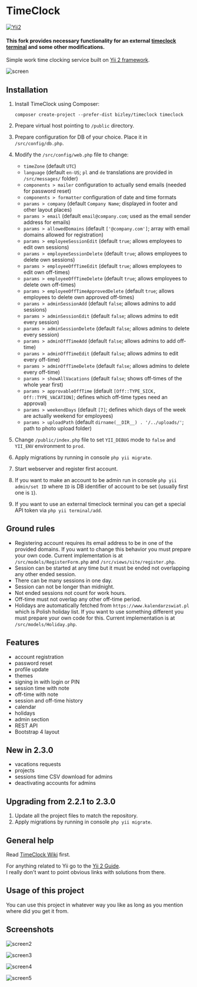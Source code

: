 # TimeClock

[![Yii2](https://img.shields.io/badge/Powered_by-Yii_Framework-green.svg?style=flat)](https://www.yiiframework.com/)

#### This fork provides necessary functionality for an external [timeclock terminal](https://github.com/niclasku/rpi-timeclock-terminal) and some other modifications.

Simple work time clocking service built on [Yii 2 framework](https://www.yiiframework.com).

![screen](https://bizley.github.io/timeclock/tc-dark.png)

## Installation

1. Install TimeClock using Composer:
  
    `composer create-project --prefer-dist bizley/timeclock timeclock`
    
2. Prepare virtual host pointing to `/public` directory.
3. Prepare configuration for DB of your choice. Place it in `/src/config/db.php`.
4. Modify the `/src/config/web.php` file to change:

    - `timeZone` (default `UTC`)
    - `language` (default `en-US`; `pl` and `de` translations are provided in `/src/messages/` folder)
    - `components > mailer` configuration to actually send emails (needed for password reset)
    - `components > formatter` configuration of date and time formats
    - `params > company` (default `Company Name`; displayed in footer and other layout places)
    - `params > email` (default `email@company.com`; used as the email sender address for emails)
    - `params > allowedDomains` (default `['@company.com']`; array with email domains allowed for registration)
    - `params > employeeSessionEdit` (default `true`; allows employees to edit own sessions)
    - `params > employeeSessionDelete` (default `true`; allows employees to delete own sessions)
    - `params > employeeOffTimeEdit` (default `true`; allows employees to edit own off-times)
    - `params > employeeOffTimeDelete` (default `true`; allows employees to delete own off-times)
    - `params > employeeOffTimeApprovedDelete` (default `true`; allows employees to delete own approved off-times)
    - `params > adminSessionAdd` (default `false`; allows admins to add sessions)
    - `params > adminSessionEdit` (default `false`; allows admins to edit every session)
    - `params > adminSessionDelete` (default `false`; allows admins to delete every session)
    - `params > adminOffTimeAdd` (default `false`; allows admins to add off-time)
    - `params > adminOffTimeEdit` (default `false`; allows admins to edit every off-time)
    - `params > adminOffTimeDelete` (default `false`; allows admins to delete every off-time)
    - `params > showAllVacations` (default `false`; shows off-times of the whole year first)
    - `params > approvableOffTime` (default `[Off::TYPE_SICK, Off::TYPE_VACATION]`; defines which off-time types need an approval)
    - `params > weekendDays` (default `[7]`; defines which days of the week are actually weekend for employees)
    - `params > uploadPath` (default `dirname(__DIR__) . '/../uploads/'`; path to photo upload folder)

5. Change `/public/index.php` file to set `YII_DEBUG` mode to `false` and `YII_ENV` environment to `prod`.
6. Apply migrations by running in console `php yii migrate`.
7. Start webserver and register first account.
8. If you want to make an account to be admin run in console `php yii admin/set ID` where `ID` is DB identifier of account 
   to be set (usually first one is `1`).
9. If you want to use an external timeclock terminal you can get a special API token via `php yii terminal/add`.
   
## Ground rules

- Registering account requires its email address to be in one of the provided domains. If you want to change this behavior 
  you must prepare your own code. Current implementation is at `/src/models/RegisterForm.php` and `/src/views/site/register.php`.
- Session can be started at any time but it must be ended not overlapping any other ended session.
- There can be many sessions in one day.
- Session can not be longer than midnight.
- Not ended sessions not count for work hours.
- Off-time must not overlap any other off-time period.
- Holidays are automatically fetched from `https://www.kalendarzswiat.pl` which is Polish holiday list. If you want to 
  use something different you must prepare your own code for this. Current implementation is at `/src/models/Holiday.php`.

## Features

- account registration
- password reset
- profile update
- themes
- signing in with login or PIN
- session time with note
- off-time with note
- session and off-time history
- calendar
- holidays
- admin section
- REST API
- Bootstrap 4 layout

## New in 2.3.0

- vacations requests
- projects
- sessions time CSV download for admins
- deactivating accounts for admins

## Upgrading from 2.2.1 to 2.3.0

1. Update all the project files to match the repository.
2. Apply migrations by running in console `php yii migrate`.

## General help

Read [TimeClock Wiki](https://github.com/bizley/timeclock/wiki) first.

For anything related to Yii go to the [Yii 2 Guide](https://www.yiiframework.com/doc/guide/2.0/en).  
I really don't want to point obvious links with solutions from there.

## Usage of this project

You can use this project in whatever way you like as long as you mention where did you get it from.

## Screenshots

![screen2](https://bizley.github.io/timeclock/tc-light.png)

![screen3](https://bizley.github.io/timeclock/tc-sunlight.png)

![screen4](https://bizley.github.io/timeclock/tc-history.png)

![screen5](https://bizley.github.io/timeclock/tc-calendar.png)
